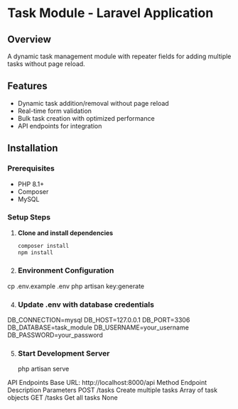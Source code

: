 # Task Module - Laravel Application

## Overview
A dynamic task management module with repeater fields for adding multiple tasks without page reload.

## Features
-  Dynamic task addition/removal without page reload
-  Real-time form validation
-  Bulk task creation with optimized performance
-  API endpoints for integration

## Installation

### Prerequisites
- PHP 8.1+
- Composer
- MySQL

### Setup Steps
1. **Clone and install dependencies**
   ```bash
   composer install
   npm install

3. ### Environment Configuration
cp .env.example .env
php artisan key:generate


4. ### Update .env with database credentials

DB_CONNECTION=mysql
DB_HOST=127.0.0.1
DB_PORT=3306
DB_DATABASE=task_module
DB_USERNAME=your_username
DB_PASSWORD=your_password


5. ### Start Development Server
   php artisan serve

API Endpoints
Base URL: http://localhost:8000/api
Method	Endpoint	Description	 Parameters
POST	/tasks	Create multiple tasks	Array of task objects
GET	/tasks	Get all tasks	None




   
